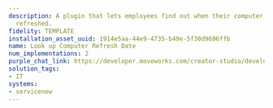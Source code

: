 ```yaml
---
description: A plugin that lets employees find out when their computer needs to be
  refreshed.
fidelity: TEMPLATE
installation_asset_uuid: 1914e5aa-44e9-4735-b49e-5f30d9696ffb
name: Look up Computer Refresh Date
num_implementations: 2
purple_chat_link: https://developer.moveworks.com/creator-studio/developer-tools/purple-chat/?conversation=%7B%22startTimestamp%22%3A%2211%3A43+AM%22%2C%22messages%22%3A%5B%7B%22role%22%3A%22user%22%2C%22parts%22%3A%5B%7B%22richText%22%3A%22When+does+my+computer+need+to+be+refreshed%3F%22%7D%5D%7D%2C%7B%22role%22%3A%22assistant%22%2C%22parts%22%3A%5B%7B%22reasoningSteps%22%3A%5B%7B%22status%22%3A%22success%22%2C%22richText%22%3A%22Searches+ServiceNow+for+computer+refresh+schedule+for+%27John+Doe%27%22%7D%5D%7D%2C%7B%22richText%22%3A%22I+found+the+refresh+schedule+for+your+computer%3A%22%7D%2C%7B%22richText%22%3A%22%3Cb%3EComputer+Refresh+Details%3C%2Fb%3E%3Cbr%3E%3Cp%3E%3Cb%3EName%3A%3C%2Fb%3E+John+Doe%3Cbr%3E%3Cb%3EComputer+Model%3A%3C%2Fb%3E+Mackbook+Pro%3Cbr%3E%3Cb%3ELast+Refresh+Date%3A%3C%2Fb%3E+January+15%2C+2022%3Cbr%3E%3Cb%3ENext+Scheduled+Refresh%3A%3C%2Fb%3E+January+15%2C+2025%3C%2Fp%3E%22%7D%5D%7D%5D%7D
solution_tags:
- IT
systems:
- servicenow
---
```

